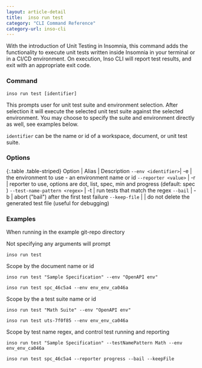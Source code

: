 ```yaml
---
layout: article-detail
title:  inso run test
category: "CLI Command Reference"
category-url: inso-cli
---
```


With the introduction of Unit Testing in Insomnia, this command adds the functionality to execute unit tests written inside Insomnia in your terminal or in a CI/CD environment. On execution, Inso CLI will report test results, and exit with an appropriate exit code.

### Command

`inso run test [identifier]`

This prompts user for unit test suite and environment selection. After selection it will execute the selected unit test suite against the selected environment. You may choose to specify the suite and environment directly as well, see examples below.

`identifier` can be the name or id of a workspace, document, or unit test suite.

### Options

{:.table .table-striped}
Option |  Alias |  Description
`--env <identifier>`| -e | the environment to use - an environment name or id
`--reporter <value>` |	-r	| reporter to use, options are dot, list, spec, min and progress (default: spec )
`--test-name-pattern <regex>` | -t | run tests that match the regex
`--bail` | -b | abort ("bail") after the first test failure
`--keep-file` | | do not delete the generated test file (useful for debugging)

### Examples

When running in the example git-repo directory

Not specifying any arguments will prompt

`inso run test`

Scope by the document name or id

`inso run test "Sample Specification" --env "OpenAPI env"`

`inso run test spc_46c5a4 --env env_env_ca046a`

Scope by the a test suite name or id

`inso run test "Math Suite" --env "OpenAPI env"`

`inso run test uts-7f0f85 --env env_env_ca046a`

Scope by test name regex, and control test running and reporting

`inso run test "Sample Specification" --testNamePattern Math --env env_env_ca046a`

`inso run test spc_46c5a4 --reporter progress --bail --keepFile`
